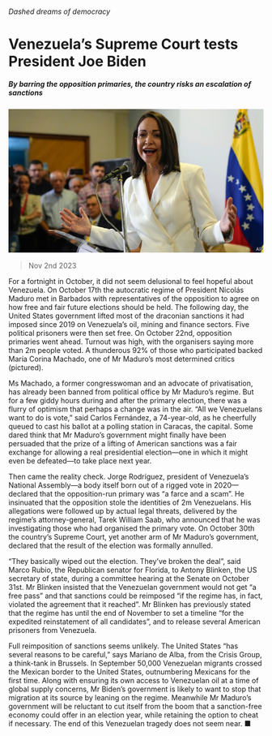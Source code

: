 ###### Dashed dreams of democracy

# Venezuela’s Supreme Court tests President Joe Biden 

##### By barring the opposition primaries, the country risks an escalation of sanctions 

![image](images/20231104_AMP001.jpg) 

> Nov 2nd 2023 

For a fortnight in October, it did not seem delusional to feel hopeful about Venezuela. On October 17th the autocratic regime of President Nicolás Maduro met in Barbados with representatives of the opposition to agree on how free and fair future elections should be held. The following day, the United States government lifted most of the draconian sanctions it had imposed since 2019 on Venezuela’s oil, mining and finance sectors. Five political prisoners were then set free. On October 22nd, opposition primaries went ahead. Turnout was high, with the organisers saying more than 2m people voted. A thunderous 92% of those who participated backed María Corina Machado, one of Mr Maduro’s most determined critics (pictured).

Ms Machado, a former congresswoman and an advocate of privatisation, has already been banned from political office by Mr Maduro’s regime. But for a few giddy hours during and after the primary election, there was a flurry of optimism that perhaps a change was in the air. “All we Venezuelans want to do is vote,” said Carlos Fernández, a 74-year-old, as he cheerfully queued to cast his ballot at a polling station in Caracas, the capital. Some dared think that Mr Maduro’s government might finally have been persuaded that the prize of a lifting of American sanctions was a fair exchange for allowing a real presidential election—one in which it might even be defeated—to take place next year. 

Then came the reality check. Jorge Rodríguez, president of Venezuela’s National Assembly—a body itself born out of a rigged vote in 2020—declared that the opposition-run primary was “a farce and a scam”. He insinuated that the opposition stole the identities of 2m Venezuelans. His allegations were followed up by actual legal threats, delivered by the regime’s attorney-general, Tarek William Saab, who announced that he was investigating those who had organised the primary vote. On October 30th the country’s Supreme Court, yet another arm of Mr Maduro’s government, declared that the result of the election was formally annulled. 

“They basically wiped out the election. They’ve broken the deal”, said Marco Rubio, the Republican senator for Florida, to Antony Blinken, the US secretary of state, during a committee hearing at the Senate on October 31st. Mr Blinken insisted that the Venezuelan government would not get “a free pass” and that sanctions could be reimposed “if the regime has, in fact, violated the agreement that it reached”. Mr Blinken has previously stated that the regime has until the end of November to set a timeline “for the expedited reinstatement of all candidates”, and to release several American prisoners from Venezuela.

Full reimposition of sanctions seems unlikely. The United States “has several reasons to be careful,” says Mariano de Alba, from the Crisis Group, a think-tank in Brussels. In September 50,000 Venezuelan migrants crossed the Mexican border to the United States, outnumbering Mexicans for the first time. Along with ensuring its own access to Venezuelan oil at a time of global supply concerns, Mr Biden’s government is likely to want to stop that migration at its source by leaning on the regime. Meanwhile Mr Maduro’s government will be reluctant to cut itself from the boom that a sanction-free economy could offer in an election year, while retaining the option to cheat if necessary. The end of this Venezuelan tragedy does not seem near. ■

